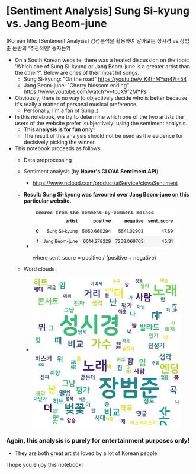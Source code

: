 # [Sentiment Analysis] Sung Si-kyung vs. Jang Beom-june

(Korean title: [Sentiment Analysis] 감성분석을 활용하여 알아보는 성시경 vs.장범준 논란의 '주관적인' 승자는?)

* On a South Korean website, there was a heated discussion on the topic 'Which one of Sung Si-kyung or Jang Beom-june is a greater artist than the other?'. Below are ones of their most hit songs.
    * Sung Si-kyung: "On the road" https://youtu.be/v_K4tnMYsn4?t=54
    * Jang Beom-june: "Cherry blossom ending" https://www.youtube.com/watch?v=tbJX9f2MYPs
* Obviously, there is no way to objectively decide who is better because it's really a matter of personal musical preference.
    * Personally, I'm a fan of Sung :)
* In this notebook, we try to determine which one of the two artists the users of the website prefer 'subjectively' using the sentiment analysis.
   * **This analysis is for fun only!** 
   * The result of this analysis should not be used as the evidence for decisively picking the winner.
* This notebook proceeds as follows:
    * Data preprocessing
    * Sentiment analysis (by **Naver's CLOVA Sentiment API**)
        * https://www.ncloud.com/product/aiService/clovaSentiment

    * **Result: Sung Si-kyung was favoured over Jang Beom-june on this particular website.** 

        * ![Result](./outputs/D12_result_c_by_c.png)

          where sent_score = positive / (positive + negative)
        
    * Word clouds
        * ![Sung's word cloud](./outputs/D12_sung_wordcloud.jpg) ![Jang's word cloud](./outputs/D12_jang_wordcloud.jpg) 


### **Again, this analysis is purely for entertainment purposes only!** 

* They are both great artists loved by a lot of Korean people.
    
I hope you enjoy this notebook!
